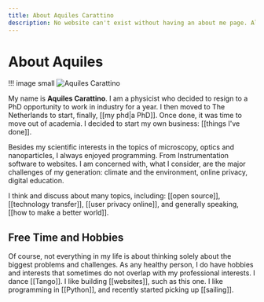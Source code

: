 ```yaml
---
title: About Aquiles Carattino
description: No website can't exist without having an about me page. All you need to know about Dr. Aquiles Carattino
---
```


# About Aquiles

!!! image small
	![Aquiles Carattino](/Aquiles_Carattino.jpg)

My name is **Aquiles Carattino**. I am a physicist who decided to resign to a PhD opportunity to work in industry for a year. I then moved to The Netherlands to start, finally, [[my phd|a PhD]]. Once done, it was time to move out of academia. I decided to start my own business: [[things I've done]]. 

Besides my scientific interests in the topics of microscopy, optics and nanoparticles, I always enjoyed programming. From Instrumentation software to websites. I am concerned with, what I consider, are the major challenges of my generation: climate and the environment, online privacy, digital education. 

I think and discuss about many topics, including: [[open source]], [[technology transfer]], [[user privacy online]], and generally speaking, [[how to make a better world]]. 

## Free Time and Hobbies
Of course, not everything in my life is about thinking solely about the biggest problems and challenges. As any healthy person, I do have hobbies and interests that sometimes do not overlap with my professional interests. I dance [[Tango]]. I like building [[websites]], such as this one. I like programming in [[Python]], and recently started picking up [[sailing]]. 